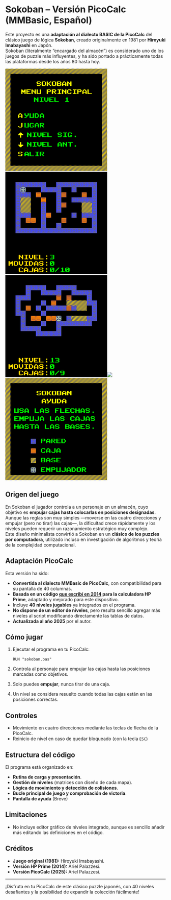 # Sokoban – Versión PicoCalc (MMBasic, Español)

Este proyecto es una **adaptación al dialecto BASIC de la PicoCalc** del clásico juego de lógica **Sokoban**, creado originalmente en 1981 por **Hiroyuki Imabayashi** en Japón.  
Sokoban (literalmente “encargado del almacén”) es considerado uno de los juegos de puzzle más influyentes, y ha sido portado a prácticamente todas las plataformas desde los años 80 hasta hoy.

![](menuppal.bmp) ![](nivel3.bmp) ![](nivel13.bmp)![](ganaste.bmp) ![](ayuda.bmp)

## Origen del juego
En Sokoban el jugador controla a un personaje en un almacén, cuyo objetivo es **empujar cajas hasta colocarlas en posiciones designadas**.  
Aunque las reglas son muy simples —moverse en las cuatro direcciones y empujar (pero no tirar) las cajas—, la dificultad crece rápidamente y los niveles pueden requerir un razonamiento estratégico muy complejo.  
Este diseño minimalista convirtió a Sokoban en un **clásico de los puzzles por computadora**, utilizado incluso en investigación de algoritmos y teoría de la complejidad computacional.

## Adaptación PicoCalc
Esta versión ha sido:
- **Convertida al dialecto MMBasic de PicoCalc**, con compatibilidad para su pantalla de 40 columnas.  
- **Basada en un código [que escribí en 2014](https://www.hpcalc.org/prime/games/sokoban15.zip) para la calculadora HP Prime**, adaptado y mejorado para este dispositivo.  
- Incluye **40 niveles jugables** ya integrados en el programa.  
- **No dispone de un editor de niveles**, pero resulta sencillo agregar más niveles al script modificando directamente las tablas de datos.  
- **Actualizada al año 2025** por el autor.  

## Cómo jugar
1. Ejecutar el programa en tu PicoCalc:
   ```basic
   RUN "sokoban.bas"
   ```

2. Controla al personaje para empujar las cajas hasta las posiciones marcadas como objetivos.
3. Solo puedes **empujar**, nunca tirar de una caja.
4. Un nivel se considera resuelto cuando todas las cajas están en las posiciones correctas.

## Controles

* Movimiento en cuatro direcciones mediante las teclas de flecha de la PicoCalc.
* Reinicio de nivel en caso de quedar bloqueado (con la tecla `ESC`)

## Estructura del código

El programa está organizado en:

* **Rutina de carga y presentación**.
* **Gestión de niveles** (matrices con diseño de cada mapa).
* **Lógica de movimiento y detección de colisiones**.
* **Bucle principal de juego y comprobación de victoria**.
* **Pantalla de ayuda** (Breve)

## Limitaciones

* No incluye editor gráfico de niveles integrado, aunque es sencillo añadir más editando las definiciones en el código.

## Créditos

* **Juego original (1981):** Hiroyuki Imabayashi.
* **Versión HP Prime (2014):** Ariel Palazzesi.
* **Versión PicoCalc (2025):** Ariel Palazzesi.

---

¡Disfruta en tu PicoCalc de este clásico puzzle japonés, con 40 niveles desafiantes y la posibilidad de expandir la colección fácilmente!




